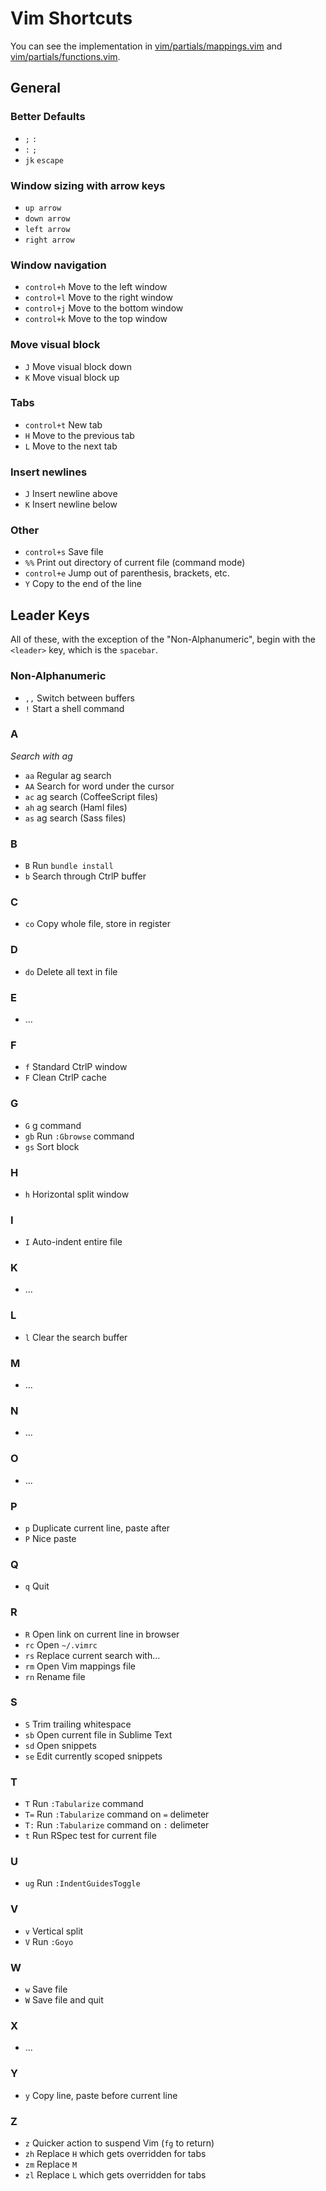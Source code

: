 Vim Shortcuts
=============

You can see the implementation in [vim/partials/mappings.vim](https://github.com/drewbarontini/dotfiles/blob/master/vim/partials/mappings.vim) and [vim/partials/functions.vim](https://github.com/drewbarontini/dotfiles/blob/master/vim/partials/functions.vim).

General
-------

### Better Defaults

- `;` `:`
- `:` `;`
- `jk` `escape`

### Window sizing with arrow keys

- `up arrow`
- `down arrow`
- `left arrow`
- `right arrow`

### Window navigation

- `control+h` Move to the left window
- `control+l` Move to the right window
- `control+j` Move to the bottom window
- `control+k` Move to the top window

### Move visual block

- `J` Move visual block down
- `K` Move visual block up

### Tabs

- `control+t` New tab
- `H` Move to the previous tab
- `L` Move to the next tab

### Insert newlines

- `J` Insert newline above
- `K` Insert newline below

### Other

- `control+s` Save file
- `%%` Print out directory of current file (command mode)
- `control+e` Jump out of parenthesis, brackets, etc.
- `Y` Copy to the end of the line

Leader Keys
-----------

All of these, with the exception of the "Non-Alphanumeric", begin with the `<leader>` key, which is the `spacebar`.

### Non-Alphanumeric

- `,,` Switch between buffers
- `!` Start a shell command

### A

_Search with ag_

- `aa` Regular ag search
- `AA` Search for word under the cursor
- `ac` ag search (CoffeeScript files)
- `ah` ag search (Haml files)
- `as` ag search (Sass files)

### B

- `B` Run `bundle install`
- `b` Search through CtrlP buffer

### C

- `co` Copy whole file, store in register

### D

- `do` Delete all text in file

### E

- ...

### F

- `f` Standard CtrlP window
- `F` Clean CtrlP cache

### G

- `G` g command
- `gb` Run `:Gbrowse` command
- `gs` Sort block

### H

- `h` Horizontal split window

### I

- `I` Auto-indent entire file

### K

- ...

### L

- `l` Clear the search buffer

### M

- ...

### N

- ...

### O

- ...

### P

- `p` Duplicate current line, paste after
- `P` Nice paste

### Q

- `q` Quit

### R

- `R` Open link on current line in browser
- `rc` Open `~/.vimrc`
- `rs` Replace current search with...
- `rm` Open Vim mappings file
- `rn` Rename file

### S

- `S` Trim trailing whitespace
- `sb` Open current file in Sublime Text
- `sd` Open snippets
- `se` Edit currently scoped snippets

### T

- `T` Run `:Tabularize` command
- `T=` Run `:Tabularize` command on `=` delimeter
- `T:` Run `:Tabularize` command on `:` delimeter
- `t` Run RSpec test for current file

### U

- `ug` Run `:IndentGuidesToggle`

### V

- `v` Vertical split
- `V` Run `:Goyo`

### W

- `w` Save file
- `W` Save file and quit

### X

- ...

### Y

- `y` Copy line, paste before current line

### Z

- `z` Quicker action to suspend Vim (`fg` to return)
- `zh` Replace `H` which gets overridden for tabs
- `zm` Replace `M`
- `zl` Replace `L` which gets overridden for tabs
